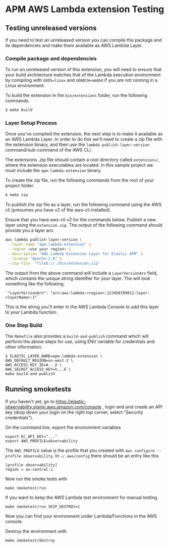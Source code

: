 # APM AWS Lambda extension Testing

## Testing unreleased versions
If you need to test an unreleased version you can compile the package and its dependencies and make them available as AWS Lambda Layer.

### Compile package and dependencies

To run an unreleased version of this extension, you will need to ensure that your build architecture matches that of the Lambda execution environment by compiling with `GOOS=linux` and `GOARCH=amd64` if you are not running in a Linux environment.

To build the extension in the `bin/extensions` folder, run the following commands.

```bash
$ make build
```

### Layer Setup Process

Once you've compiled the extension, the next step is to make it available as an AWS Lambda Layer.  In order to do this we'll need to create a zip file with the extension binary, and then use the `lambda publish-layer-version`  command/sub-command of the AWS CLI.

The extensions .zip file should contain a root directory called `extensions/`, where the extension executables are located. In this sample project we must include the `apm-lambda-extension` binary.

To create the zip file, run the following commands from the root of your project folder.

```bash
$ make zip
```

To publish the zip file as a layer, run the following command using the AWS cli (presumes you have v2 of the aws-cli installed).

Ensure that you have aws-cli v2 for the commands below.
Publish a new layer using the `extension.zip`. The output of the following command should provide you a layer arn.

```bash
aws lambda publish-layer-version \
 --layer-name "apm-lambda-extension" \
 --region <use your region> \
 --description "AWS Lambda Extension Layer for Elastic APM" \
 --license "Apache-2.0" \
 --zip-file  "fileb://./bin/extension.zip"
```

The output from the above command will include a `LayerVersionArn` field, which contains the unique string identifier for your layer.  The will look something like the following.

    `"LayerVersionArn": "arn:aws:lambda:<region>:123456789012:layer:<layerName>:1"`

This is the string you'll enter in the AWS Lambda Console to add this layer to your Lambda function.

### One Step Build

The `Makefile` also provides a `build-and-publish` command which will perform the above steps for use, using ENV variable for credentials and other information.

    $ ELASTIC_LAYER_NAME=apm-lambda-extension \
    AWS_DEFAULT_REGION=us-west-2 \
    AWS_ACCESS_KEY_ID=A...X \
    AWS_SECRET_ACCESS_KEY=h...E \
    make build-and-publish

## Running smoketests

If you haven't yet, go to https://elastic-observability.signin.aws.amazon.com/console ,
login and and create an API key (drop down your login on the right top corner, select "Security credentials").

On the command line, export the environment variables
```
export EC_API_KEY="..."
export AWS_PROFILE=observability
```
The `AWS_PROFILE` value is the profile that you created with `aws configure --profile observability`.
In `~/.aws/config` there should be an entry like this
```
[profile observability]
region = eu-central-1
```

Now run the smoke tests with
```
make smoketest/run
```

If you want to keep the AWS Lambda test environment for manual testing
```
make smoketest/run SKIP_DESTROY=1
```
Now you can find your environment under Lambda/Functions in the AWS console.

Destroy the environment with
```
make smoketest/destroy
```
